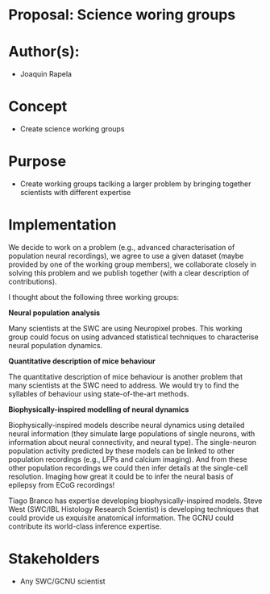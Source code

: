 Proposal: Science woring groups
===============================

# Author(s):

- Joaquin Rapela


# Concept

- Create science working groups

# Purpose

- Create working groups taclking a larger problem by bringing together scientists with different expertise

# Implementation

We decide to work on a problem (e.g., advanced characterisation of population neural recordings), we agree to use a given dataset (maybe provided by one of the working group members), we collaborate closely in solving this problem and we publish together (with a clear description of contributions).

I thought about the following three working groups:

**Neural population analysis**

Many scientists at the SWC are using Neuropixel probes. This working group could focus on using advanced statistical techniques to characterise neural population dynamics.

**Quantitative description of mice behaviour**

The quantitative description of mice behaviour is another problem that many scientists at the SWC need to address. We would try to find the syllables of behaviour using state-of-the-art methods.

**Biophysically-inspired modelling of neural dynamics**

Biophysically-inspired models describe neural dynamics using detailed neural information (they simulate large populations of single neurons, with information about neural connectivity, and neural type). The single-neuron population activity predicted by these models can be linked to other population recordings (e.g., LFPs and calcium imaging). And from these other population recordings we could then infer details at the single-cell resolution. Imaging how great it could be to infer the neural basis of epilepsy from ECoG recordings!

Tiago Branco has expertise developing biophysically-inspired models. Steve West (SWC/IBL Histology Research Scientist) is developing techniques that could provide us exquisite anatomical information. The GCNU could contribute its world-class inference expertise.

# Stakeholders

- Any SWC/GCNU scientist 

